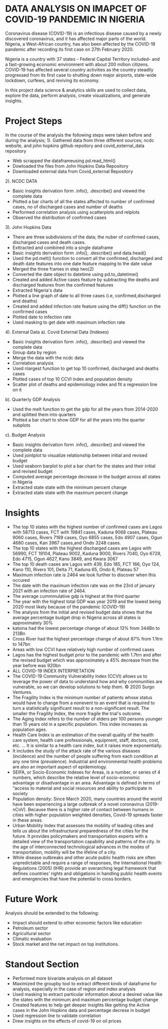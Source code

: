 # DATA ANALYSIS ON  IMAPCET OF COVID-19 PANDEMIC IN NIGERIA

Coronavirus disease (COVID-19) is an infectious disease caused by a newly discovered coronavirus, and it has affected major parts of the world. Nigeria, a West-African country, has also been affected by the COVID-19 pandemic after recording its first case on 27th February 2020.

Nigeria is a country with 37 states - Federal Capital Territory included- and a fast-growing economic environment with about 200 million citizens. COVID-19 has affected several country activities as the country steadily progressed from its first case to shutting down major airports, state-wide lockdown, curfews, and reviving its economy.

In this project data science & analytics skills are used to collect data, explore the data, perform analysis, create visualizations, and generate insights.

# Project Steps

In the course of the analysis the following steps were taken before and during the analysis; 
1). Gathered data from three different sources; ncdc website, and john hopkins github repoitory and covid_external_data repository
* Web scrapped the dataframeusing pd.read_html()
* Dowloaded the files from John Hopkins Data Repository
* Downloaded external data from Covid_external Repository

2). NCDC DATA
* Basic insights derivation form .info(), .describe() and viewed the complete data
* Plotted a bar charts of all the states affected to number of confirmed cases, no of discharged cases and number of deaths
* Performed correlation analysis using scatterplots and relplots
* Observed the distribution of confirmed cases

3). John Hopkins Data
* There are three subdivisions of the data; the nuber of confirmed cases, discharged cases and death cases. 
* Exttracted and combined into a single dataframe
* Basic insights derivation form .info(), .describe() and data.head()
* Used the pd.melt() function to convert all the confirmed, discharged and death date features into one date feature mapping to the date value
* Merged the three frames in step two(2)
* Converted the date object to datetime using pd.to_datetime()
* Created and added Active cases feature by subtracting the deaths and discharged features from the confirmed features
* Extracted Nigeria's data
* Plotted a line graph of date to all three cases (i.e, confirmed,discharged and deaths)
* Created and added infection rate feature using the diff() function on the confirmed cases
* Plotted date to infection rate
* Used masking to get date with maximum infection rate

4). External Data
 a). Covid External Data (Indexes)
* Basic insights derivation form .info(), .describe() and viewed the complete data
* Group data by region
* Merge the data with the ncdc data
* Correlation analysis
* Used nlargest function to get top 10 confirmed, discharged and deaths cases
* Plotted cases of top 10 CCVI index and population density
* Scatter plot of deaths and epidemiology index and fit a regression line on it

 b). Quarterly GDP Analysis
* Used the melt function to get the gdp for all the years from 2014-2020 and splitted them into quarters
* Plotted a bar chart to show GDP for all the years into the quarter subplots

 c). Budget Analysis
* Basic insights derivation form .info(), .describe() and viewed the complete data
* Used jointplot to visualize relationship between initial and revised budget
* Used seaborn barplot to plot a bar chart for the states and their initial and revised budget
* Computed average percentage decrease in the budget across all states in Nigeria
* Extracted state state with the minimum percent change
* Extracted state state with the maximum percent change

# Insights

* The top 10 states with the highest number of confirmed cases are Lagos with	58713 cases, FCT with 19841 cases, Kaduna 9068 cases, Plateau 9060 cases, Rivers 7169 cases, Oyo 6855 cases, Edo 4907 cases, Ogun 4680 cases, Kan 3967 cases,and Ondo 3248 cases.
* The top 10 states with the highest discharged cases are Lagos with 56990, FCT 19104, Plateau	9002, Kaduna 9000, Rivers 7040, Oyo 6729, Edo 4715, Ogun 4627, Kano	3849, and Kwara	3067
* The top 10 death cases are Lagos with 439, Edo	185, FCT 166, Oyo 124, Kano	110, Rivers	101, Delta 71, Kaduna 65, Ondo 6, Plateau 57
* Maximum infection rate is 2464 we look further to discover when this occured
* The date with the maximum infection rate was on the 23rd of january 2021 with an infection rate of 2464.
* The average cummmulative gdp is highest at the third quarter
* The year with the highest total GDP was year 2019 and the lowest being 2020 most likely because of the pandemic (COVID-19)
* The analysis from the initial and revised budget data shows that the average percentage budget drop in Nigeria across all states is approximately 30%
* katsina had the lowest percentage change of about 13% from 344Bn to 213Bn 
* Cross River had the highest percentage change of about 87% from 1.1trn to 147bn
* Areas with low CCVI have relatively high number of confirmed cases
* Lagos has the highest budget prior to the pandemic with 1.7trn and after the revised budget which was approximately a 45% decrease from the year before was 920bn
* ALL COVID-19 INDEX INTERPRETATION
* The COVID-19 Community Vulnerability Index (CCVI) allows us to leverage the power of data to understand how and why communities are vulnerable, so we can develop solutions to help them. © 2020 Surgo Ventures.
* The Fragility Index is the minimum number of patients whose status would have to change from a nonevent to an event that is required to turn a statistically significant result to a non-significant result. The smaller the Fragility Index, the more fragile the trial's outcome.
* The Aging Index refers to the number of elders per 100 persons younger than 15 years old in a specific population. This index increases as population ages.
* Health Care Index is an estimation of the overall quality of the health care system, health care professionals, equipment, staff, doctors, cost, etc. ... It is similar to a health care index, but it raises more exponentially.
* It includes the study of the attack rate of the various diseases (incidence) and the number of people suffering from each condition at any one time (prevalence). Industrial and environmental health problems are also an important aspect of epidemiology.
* SEIFA, or Socio-Economic Indexes for Areas, is a number, or series of 4 numbers, which describe the relative level of socio-economic advantage or disadvantage in an area. Advantage is defined in terms of “access to material and social resources and ability to participate in society
* Population density: Since March 2020, many countries around the world have been experiencing a large outbreak of a novel coronavirus (2019-nCoV). Because there is a higher rate of contact between humans in cities with higher population weighted densities, Covid-19 spreads faster in these areas. 
*  Urban Mobility Index that assesses the mobility of leading cities and tells us about the infrastructural preparedness of the cities for the future. It provides policymakers and transportation experts with a detailed view of the transportation capability and patterns of the city. In the age of interconnected technological advances in the modes of transportation, mobility will be the lifeline of a city.
* While disease outbreaks and other acute public health risks are often unpredictable and require a range of responses, the International Health Regulations (2005) (IHR) provide an overarching legal framework that defines countries’ rights and obligations in handling  public health events and emergencies that have the potential to cross borders.


# Future Work
Analysis should be extended to the following:
* Impact should extend to other economic factors like education 
* Petroleum sector
* Agricultural sector
* Climatic evaluation
* Stock market and the net impact on top institutions.


# Standout Section
* Performed more bivariate analysis on all dataset
* Maximized the groupby tool to extract different kinds of dataframe for analysis, especially in the case of region and index analysis 
* Used masking to extract particular information about a desired value like the states with the minimum and maximum percentage budget change
* Created features to help get deeper insights like getting the Active cases in the John Hopkins data and percentage decrese in budget
* Used regression line to validate correlation
* Drew insights on the effects of covid-19 on oil prices
